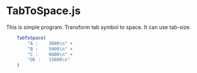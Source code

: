 TabToSpace.js
=================

This is simple program. Transform tab symbol to space.
It can use tab-size.

```js
	TabToSpace(
		"A :	3000\n" +
		"B :	5000\n" +
		"C :	9000\n" +
		"DE : 	15000\n"
	)
```